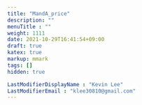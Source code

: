 ```yaml
---
title: "MandA_price"
description: ""
menuTitle : ""
weight: 1111
date: 2021-10-29T16:41:54+09:00
draft: true
katex: true
markup: mmark
tags: []
hidden: true

LastModifierDisplayName : "Kevin Lee"
LastModifierEmail : "klee30810@gmail.com"
---
```


